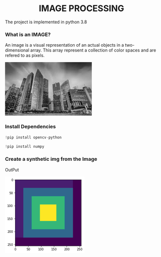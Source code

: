 <h1 style="text-align:center"> IMAGE PROCESSING </h1>
<p>The project is implemented in python 3.8</p>
<h3>What is an IMAGE?</h3>
An image is a visual representation of an actual objects in a two-dimensional array.
This array represent a collection of color spaces and are refered to as pixels.

![Image](/img/im1.png)

<h3> Install Dependencies </h3>




```python
!pip install opencv-python
```

```python
!pip install numpy
```
<h3> Create a synthetic img from the Image </h3>
<p>OutPut</p>


![Image](/img/mng.png)
